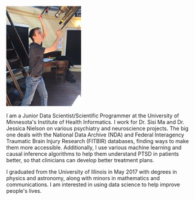 <img src="images/tinyprofpic.jpg" width="200">  

I am a Junior Data Scientist/Scientific Programmer at the University of Minnesota's Institute of Health Informatics. I work for Dr. Sisi Ma and Dr. Jessica Nielson on various psychiatry and neuroscience projects. The big one deals with the National Data Archive (NDA) and Federal Interagency Traumatic Brain Injury Research (FITBIR) databases, finding ways to make them more accessible. Additionally, I use various machine learning and causal inference algorithms to help them understand PTSD in patients better, so that clinicians can develop better treatment plans.

I graduated from the University of Illinois in May 2017 with degrees in physics and astronomy, along with minors in mathematics and communications. I am interested in using data science to help improve people's lives.
